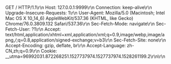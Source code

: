 GET / HTTP/1.1\r\n
Host: 127.0.0.1:9999\r\n
Connection: keep-alive\r\n
Upgrade-Insecure-Requests: 1\r\n
User-Agent: Mozilla/5.0 (Macintosh; Intel Mac OS X 10_14_6) AppleWebKit/537.36 (KHTML, like Gecko) Chrome/76.0.3809.132 Safari/537.36\r\n
Sec-Fetch-Mode: navigate\r\n
Sec-Fetch-User: ?1\r\n
Accept: text/html,application/xhtml+xml,application/xml;q=0.9,image/webp,image/apng,*/*;q=0.8,application/signed-exchange;v=b3\r\n
Sec-Fetch-Site: none\r\n
Accept-Encoding: gzip, deflate, br\r\n
Accept-Language: zh-CN,zh;q=0.9\r\n
Cookie: __utma=96992031.872268251.1527737974.1527737974.1528261199.2\r\n\r\n